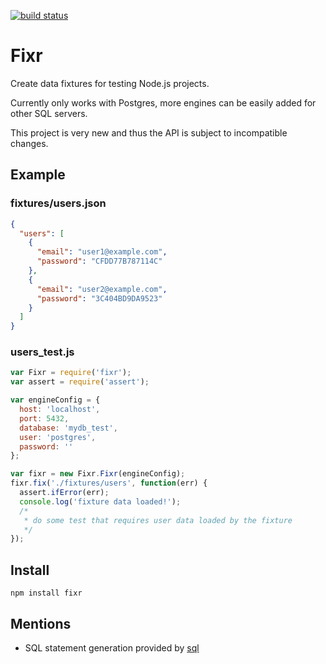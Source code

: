 [![build status](https://secure.travis-ci.org/freewil/node-fixr.png)](http://travis-ci.org/freewil/node-fixr)
# Fixr

Create data fixtures for testing Node.js projects.

Currently only works with Postgres, more engines can be easily added for
other SQL servers.

This project is very new and thus the API is subject to incompatible changes.

## Example

### fixtures/users.json

```json
{
  "users": [
    {
      "email": "user1@example.com",
      "password": "CFDD77B787114C"
    },
    {
      "email": "user2@example.com",
      "password": "3C404BD9DA9523"
    }
  ]
}
```

### users_test.js

```js
var Fixr = require('fixr');
var assert = require('assert');

var engineConfig = {
  host: 'localhost',
  port: 5432,
  database: 'mydb_test',
  user: 'postgres',
  password: ''
};

var fixr = new Fixr.Fixr(engineConfig);
fixr.fix('./fixtures/users', function(err) {
  assert.ifError(err);
  console.log('fixture data loaded!');
  /*
   * do some test that requires user data loaded by the fixture
   */
});
```

## Install

```
npm install fixr
```

## Mentions
* SQL statement generation provided by [sql](https://github.com/brianc/node-sql)
